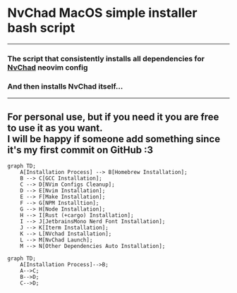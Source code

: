 # NvChad MacOS simple installer bash script
---
### The script that consistently installs all dependencies for [NvChad](https://nvchad.com) neovim config
### And then installs NvChad itself...
---
For personal use, but if you need it you are free to use it as you want.  
I will be happy if someone add something since it's my first commit on GitHub :3 
---

```mermaid
graph TD;
    A[Installation Process] --> B[Homebrew Installation];
    B --> C[GCC Installation];
    C --> D[NVim Configs Cleanup];
    D --> E[Nvim Installation];
    E --> F[Make Installation];
    F --> G[NPM Installtion];
    G --> H[Node Installation];
    H --> I[Rust (+cargo) Installation];
    I --> J[JetbrainsMono Nerd Font Installation];
    J --> K[Iterm Installation];
    K --> L[NVchad Installation];
    L --> M[NvChad Launch];
    M --> N[Other Dependencies Auto Installation];
```


```mermaid
graph TD;
    A[Installation Process]-->B;
    A-->C;
    B-->D;
    C-->D;
```

